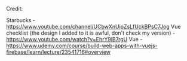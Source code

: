 Credit:

Starbucks - https://www.youtube.com/channel/UCbwXnUipZsLfUckBPsC7Jog
Vue checklist (the design I added to it is awful, don't check my version) - https://www.youtube.com/watch?v=EhrY9lB7rgU
Vue - https://www.udemy.com/course/build-web-apps-with-vuejs-firebase/learn/lecture/23541716#overview


